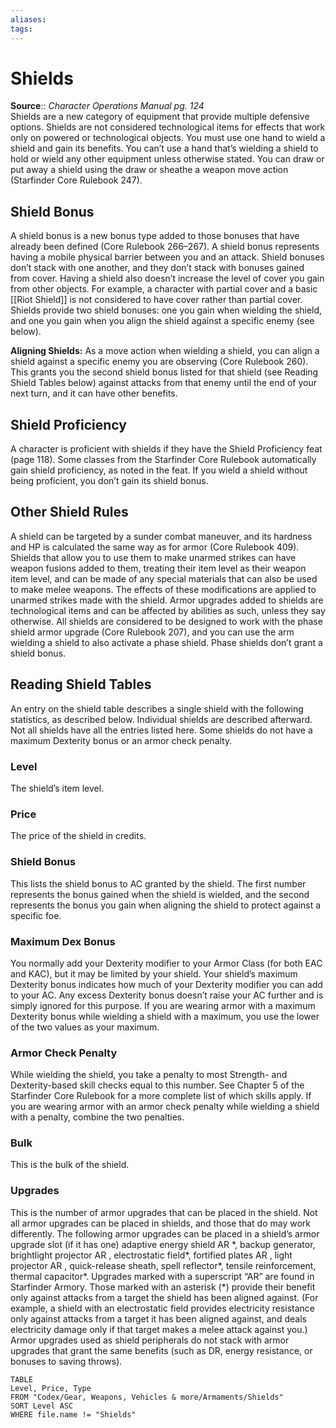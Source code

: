 ```yaml
---
aliases: 
tags: 
---
```


# Shields

**Source**:: _Character Operations Manual pg. 124_  
Shields are a new category of equipment that provide multiple defensive options. Shields are not considered technological items for effects that work only on powered or technological objects. You must use one hand to wield a shield and gain its benefits. You can’t use a hand that’s wielding a shield to hold or wield any other equipment unless otherwise stated. You can draw or put away a shield using the draw or sheathe a weapon move action (Starfinder Core Rulebook 247).  

## Shield Bonus

A shield bonus is a new bonus type added to those bonuses that have already been defined (Core Rulebook 266–267). A shield bonus represents having a mobile physical barrier between you and an attack. Shield bonuses don’t stack with one another, and they don’t stack with bonuses gained from cover. Having a shield also doesn’t increase the level of cover you gain from other objects. For example, a character with partial cover and a basic [[Riot Shield]] is not considered to have cover rather than partial cover. Shields provide two shield bonuses: one you gain when wielding the shield, and one you gain when you align the shield against a specific enemy (see below).  
  
**Aligning Shields:** As a move action when wielding a shield, you can align a shield against a specific enemy you are observing (Core Rulebook 260). This grants you the second shield bonus listed for that shield (see Reading Shield Tables below) against attacks from that enemy until the end of your next turn, and it can have other benefits.  

## Shield Proficiency

A character is proficient with shields if they have the Shield Proficiency feat (page 118). Some classes from the Starfinder Core Rulebook automatically gain shield proficiency, as noted in the feat. If you wield a shield without being proficient, you don’t gain its shield bonus.  

## Other Shield Rules

A shield can be targeted by a sunder combat maneuver, and its hardness and HP is calculated the same way as for armor (Core Rulebook 409). Shields that allow you to use them to make unarmed strikes can have weapon fusions added to them, treating their item level as their weapon item level, and can be made of any special materials that can also be used to make melee weapons. The effects of these modifications are applied to unarmed strikes made with the shield. Armor upgrades added to shields are technological items and can be affected by abilities as such, unless they say otherwise. All shields are considered to be designed to work with the phase shield armor upgrade (Core Rulebook 207), and you can use the arm wielding a shield to also activate a phase shield. Phase shields don’t grant a shield bonus.  

## Reading Shield Tables

An entry on the shield table describes a single shield with the following statistics, as described below. Individual shields are described afterward. Not all shields have all the entries listed here. Some shields do not have a maximum Dexterity bonus or an armor check penalty.  

### Level

The shield’s item level.  

### Price

The price of the shield in credits.  

### Shield Bonus

This lists the shield bonus to AC granted by the shield. The first number represents the bonus gained when the shield is wielded, and the second represents the bonus you gain when aligning the shield to protect against a specific foe.  

### Maximum Dex Bonus

You normally add your Dexterity modifier to your Armor Class (for both EAC and KAC), but it may be limited by your shield. Your shield’s maximum Dexterity bonus indicates how much of your Dexterity modifier you can add to your AC. Any excess Dexterity bonus doesn’t raise your AC further and is simply ignored for this purpose. If you are wearing armor with a maximum Dexterity bonus while wielding a shield with a maximum, you use the lower of the two values as your maximum.  

### Armor Check Penalty

While wielding the shield, you take a penalty to most Strength- and Dexterity-based skill checks equal to this number. See Chapter 5 of the Starfinder Core Rulebook for a more complete list of which skills apply. If you are wearing armor with an armor check penalty while wielding a shield with a penalty, combine the two penalties.  

### Bulk

This is the bulk of the shield.  

### Upgrades

This is the number of armor upgrades that can be placed in the shield. Not all armor upgrades can be placed in shields, and those that do may work differently. The following armor upgrades can be placed in a shield’s armor upgrade slot (if it has one) adaptive energy shield AR \*, backup generator, brightlight projector AR , electrostatic field\*, fortified plates AR , light projector AR , quick-release sheath, spell reflector\*, tensile reinforcement, thermal capacitor\*. Upgrades marked with a superscript “AR” are found in Starfinder Armory. Those marked with an asterisk (\*) provide their benefit only against attacks from a target the shield has been aligned against. (For example, a shield with an electrostatic field provides electricity resistance only against attacks from a target it has been aligned against, and deals electricity damage only if that target makes a melee attack against you.) Armor upgrades used as shield peripherals do not stack with armor upgrades that grant the same benefits (such as DR, energy resistance, or bonuses to saving throws).




``` dataview
TABLE
Level, Price, Type
FROM "Codex/Gear, Weapons, Vehicles & more/Armaments/Shields"
SORT Level ASC
WHERE file.name != "Shields"
```
